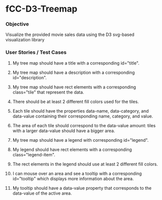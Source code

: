 # fCC-D3-Treemap

### Objective

Visualize the provided movie sales data using the D3 svg-based visualization library

### User Stories / Test Cases

1. My tree map should have a title with a corresponding id="title".

2. My tree map should have a description with a corresponding id="description".

3. My tree map should have rect elements with a corresponding class="tile" that represent the data.

4. There should be at least 2 different fill colors used for the tiles.

5. Each tile should have the properties data-name, data-category, and data-value containing their corresponding name, category, and value.

6. The area of each tile should correspond to the data-value amount: tiles with a larger data-value should have a bigger area.

7. My tree map should have a legend with corresponding id="legend".

8. My legend should have rect elements with a corresponding class="legend-item".

9. The rect elements in the legend should use at least 2 different fill colors.

10. I can mouse over an area and see a tooltip with a corresponding id="tooltip" which displays more information about the area.

11. My tooltip should have a data-value property that corresponds to the data-value of the active area.